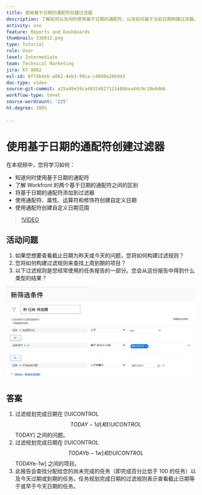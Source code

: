 ```yaml
---
title: 使用基于日期的通配符创建过滤器
description: 了解如何以及何时使用基于日期的通配符，以及如何基于当前日期构建过滤器。
activity: use
feature: Reports and Dashboards
thumbnail: 336812.png
type: Tutorial
role: User
level: Intermediate
team: Technical Marketing
jira: KT-9082
exl-id: 0f7db4eb-a062-4eb3-99ca-c40d8e266943
doc-type: video
source-git-commit: a25a49e59ca483246271214886ea4dc9c10e8d66
workflow-type: tm+mt
source-wordcount: '225'
ht-degree: 100%

---
```


# 使用基于日期的通配符创建过滤器

在本视频中，您将学习如何：

* 知道何时使用基于日期的通配符
* 了解 Workfront 的两个基于日期的通配符之间的区别
* 将基于日期的通配符添加到过滤器
* 使用通配符、属性、运算符和修饰符创建自定义日期
* 使用通配符创建自定义日期范围

>[!VIDEO](https://video.tv.adobe.com/v/336812/?quality=12&learn=on)

## 活动问题

1. 如果您想要查看截止日期为昨天或今天的问题，您将如何构建过滤规则？
1. 您将如何构建过滤规则来查找上周到期的项目？
1. 以下过滤规则是您经常使用的任务报告的一部分。您会从这份报告中得到什么类型的结果？

![使用基于日期的通配符创建任务过滤器的屏幕图像](assets/date-wildcard-answer-1.png)

## 答案

1. 过滤规划完成日期在 [!UICONTROL $$TODAY-1d] 和 [!UICONTROL $$TODAY] 之间的问题。
1. 过滤规划完成日期在 [!UICONTROL $$TODAYb-1w] 和 [!UICONTROL $$TODAYe-1w] 之间的项目。
1. 此报告会查找分配给您的尚未完成的任务（即完成百分比低于 100 的任务）以及今天过期或到期的任务。任务规划完成日期的过滤规则表示查看截止日期等于或早于今天日期的任务。
